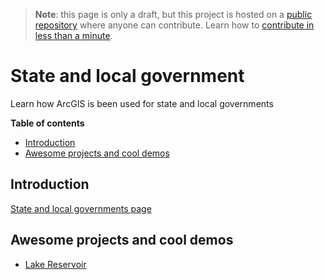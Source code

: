 > **Note**: this page is only a draft, but this project is hosted on a [public repository](https://github.com/hhkaos/awesome-arcgis) where anyone can contribute. Learn how to [contribute in less than a minute](https://github.com/hhkaos/awesome-arcgis/blob/master/CONTRIBUTING.md#contributions).

# State and local government

Learn how ArcGIS is been used for state and local governments

<!-- START doctoc generated TOC please keep comment here to allow auto update -->
<!-- DON'T EDIT THIS SECTION, INSTEAD RE-RUN doctoc TO UPDATE -->
**Table of contents**

- [Introduction](#introduction)
- [Awesome projects and cool demos](#awesome-projects-and-cool-demos)

<!-- END doctoc generated TOC please keep comment here to allow auto update -->

## Introduction

[State and local governments page](https://www.esri.com/en-us/industries/state-local-government/overview)

## Awesome projects and cool demos

* [Lake Reservoir](https://maps.esri.com/jg/LakeReservoir/index.html)
